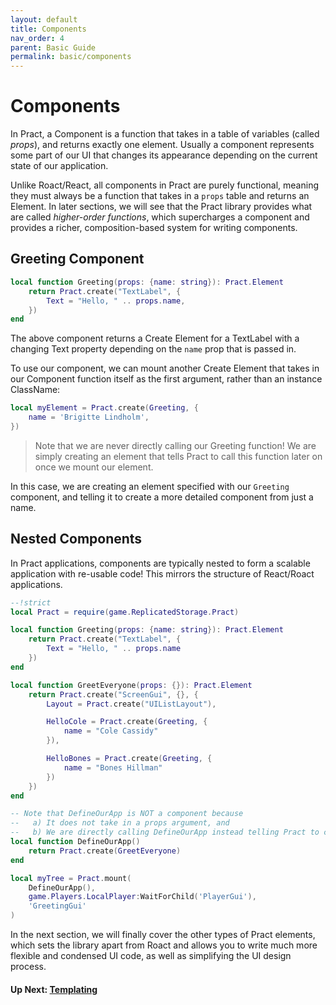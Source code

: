 ```yaml
---
layout: default
title: Components
nav_order: 4
parent: Basic Guide
permalink: basic/components
---
```


# Components

In Pract, a Component is a function that takes in a table of variables (called _props_), and returns exactly one element. Usually a component represents some part of our UI that changes its appearance depending on the current state of our application.

Unlike Roact/React, all components in Pract are purely functional, meaning they must always be a function that takes in a `props` table and returns an Element. In later sections, we will see that the Pract library provides what are called _higher-order functions_, which supercharges a component and provides a richer, composition-based system for writing components.

## Greeting Component

```lua
local function Greeting(props: {name: string}): Pract.Element
    return Pract.create("TextLabel", {
        Text = "Hello, " .. props.name,
    })
end
```

The above component returns a Create Element for a TextLabel with a changing Text property depending on the `name` prop that is passed in.

To use our component, we can mount another Create Element that takes in our Component function itself as the first argument, rather than an instance ClassName:

```lua
local myElement = Pract.create(Greeting, {
    name = 'Brigitte Lindholm',
})
```

> Note that we are never directly calling our Greeting function! We are simply creating an element that tells Pract to call this function later on once we mount our element.

In this case, we are creating an element specified with our `Greeting` component, and telling it to create a more detailed component from just a name.

## Nested Components

In Pract applications, components are typically nested to form a scalable application with re-usable code! This mirrors the structure of React/Roact applications.

```lua
--!strict
local Pract = require(game.ReplicatedStorage.Pract)

local function Greeting(props: {name: string}): Pract.Element
    return Pract.create("TextLabel", {
        Text = "Hello, " .. props.name
    })
end

local function GreetEveryone(props: {}): Pract.Element
    return Pract.create("ScreenGui", {}, {
        Layout = Pract.create("UIListLayout"),

        HelloCole = Pract.create(Greeting, {
            name = "Cole Cassidy"
        }),

        HelloBones = Pract.create(Greeting, {
            name = "Bones Hillman"
        })
    })
end

-- Note that DefineOurApp is NOT a component because
--   a) It does not take in a props argument, and
--   b) We are directly calling DefineOurApp instead telling Pract to call it later on.
local function DefineOurApp()
    return Pract.create(GreetEveryone)
end

local myTree = Pract.mount(
    DefineOurApp(),
    game.Players.LocalPlayer:WaitForChild('PlayerGui'),
    'GreetingGui'
)
```

In the next section, we will finally cover the other types of Pract elements, which sets the library apart from Roact and allows you to write much more flexible and condensed UI code, as well as simplifying the UI design process.

#### Up Next: [Templating](templatingelements)